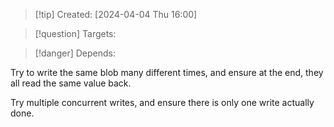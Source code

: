 
>[!tip] Created: [2024-04-04 Thu 16:00]

>[!question] Targets: 

>[!danger] Depends: 

Try to write the same blob many different times, and ensure at the end, they all read the same value back.

Try multiple concurrent writes, and ensure there is only one write actually done.
